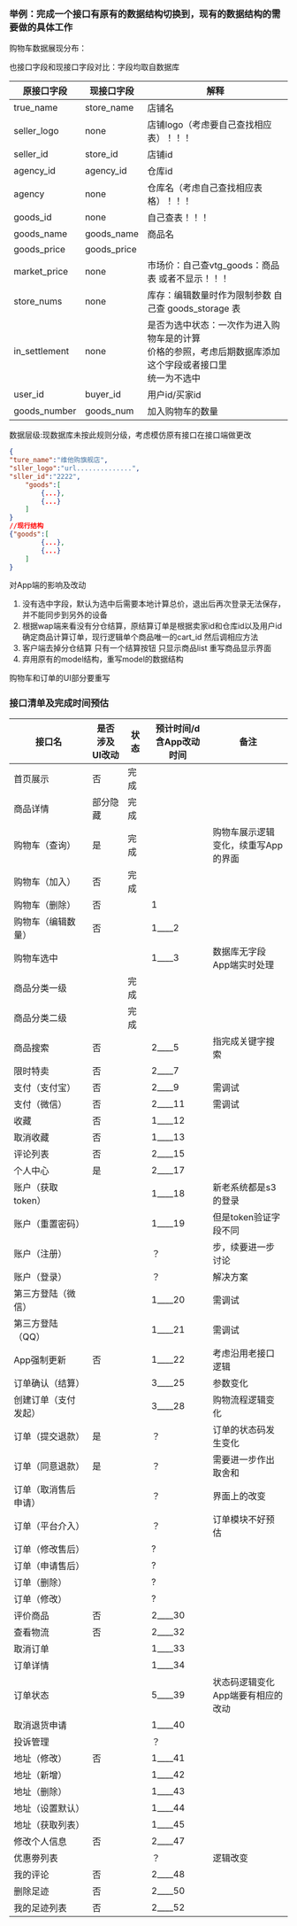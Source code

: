 ### 举例：完成一个接口有原有的数据结构切换到，现有的数据结构的需要做的具体工作

购物车数据展现分布：

也接口字段和现接口字段对比：字段均取自数据库

| 原接口字段    | 现接口字段  | 解释                                                         |
| ------------- | ----------- | ------------------------------------------------------------ |
| true_name     | store_name  | 店铺名                                                       |
| seller_logo   | none        | 店铺logo（考虑要自己查找相应表）！！！                       |
| seller_id     | store_id    | 店铺id                                                       |
| agency_id     | agency_id   | 仓库id                                                       |
| agency        | none        | 仓库名（考虑自己查找相应表格）！！！                         |
| goods_id      | none        | 自己查表！！！                                               |
| goods_name    | goods_name  | 商品名                                                       |
| goods_price   | goods_price |                                                              |
| market_price  | none        | 市场价：自己查vtg_goods：商品表 或者不显示！！！             |
| store_nums    | none        | 库存：编辑数量时作为限制参数 自己查 goods_storage 表         |
| in_settlement | none        | 是否为选中状态：一次作为进入购物车是的计算<br />价格的参照，考虑后期数据库添加这个字段或者接口里<br />统一为不选中 |
| user_id       | buyer_id    | 用户id/买家id                                                |
| goods_number  | goods_num   | 加入购物车的数量                                             |

数据层级:现数据库未按此规则分级，考虑模仿原有接口在接口端做更改

```json
{
"ture_name":"维他购旗舰店",
"sller_logo":"url..............",
"sller_id":"2222",
    "goods":[
        {...},
        {...}
    ]
}
//现行结构
{"goods":[
        {...},
        {...}
    ]
}
```

对App端的影响及改动

1. 没有选中字段，默认为选中后需要本地计算总价，退出后再次登录无法保存，并不能同步到另外的设备
2. 根据wap端来看没有分仓结算，原结算订单是根据卖家id和仓库id以及用户id确定商品计算订单，现行逻辑单个商品唯一的cart_id 然后调相应方法
3. 客户端去掉分仓结算 只有一个结算按钮 只显示商品list 重写商品显示界面
4. 弃用原有的model结构，重写model的数据结构

购物车和订单的UI部分要重写

### 接口清单及完成时间预估

| 接口名               | 是否<br>涉及<br>UI改动 | 状态 | 预计时间/d<br>含App改动时间 | 备注                                        |
| -------------------- | ---------------------- | ---- | --------------------------- | ------------------------------------------- |
| 首页展示             | 否                     | 完成 |                             |                                             |
| 商品详情             | 部分隐藏               | 完成 |                             |                                             |
| 购物车（查询）       | 是                     | 完成 |                             | 购物车展示逻辑<br>变化，续重写App<br>的界面 |
| 购物车（加入）       | 否                     | 完成 |                             |                                             |
| 购物车（删除）       | 否                     |      | 1                           |                                             |
| 购物车（编辑数量）   | 否                     |      | 1____2                      |                                             |
| 购物车选中           |                        |      | 1____3                      | 数据库无字段<br>App端实时处理               |
| 商品分类一级         |                        | 完成 |                             |                                             |
| 商品分类二级         |                        | 完成 |                             |                                             |
| 商品搜索             | 否                     |      | 2____5                      | 指完成关键字搜索                            |
| 限时特卖             | 否                     |      | 2____7                      |                                             |
| 支付（支付宝）       | 否                     |      | 2____9                      | 需调试                                      |
| 支付（微信）         | 否                     |      | 2____11                     | 需调试                                      |
| 收藏                 | 否                     |      | 1____12                     |                                             |
| 取消收藏             | 否                     |      | 1____13                     |                                             |
| 评论列表             | 否                     |      | 2____15                     |                                             |
| 个人中心             | 是                     |      | 2____17                     |                                             |
| 账户（获取token）    |                        |      | 1____18                     | 新老系统都是s3的登录                        |
| 账户（重置密码）     |                        |      | 1____19                     | 但是token验证字段不同                       |
| 账户（注册）         |                        |      | ？                          | 步，续要进一步讨论                          |
| 账户（登录）         |                        |      | ？                          | 解决方案                                    |
| 第三方登陆（微信）   |                        |      | 1____20                     | 需调试                                      |
| 第三方登陆（QQ）     |                        |      | 1____21                     | 需调试                                      |
| App强制更新          | 否                     |      | 1____22                     | 考虑沿用老接口逻辑                          |
| 订单确认（结算）     |                        |      | 3____25                     | 参数变化                                    |
| 创建订单（支付发起） |                        |      | 3____28                     | 购物流程逻辑变化                            |
| 订单（提交退款）     | 是                     |      | ？                          | 订单的状态码发生变化                        |
| 订单（同意退款）     | 是                     |      | ？                          | 需要进一步作出取舍和                        |
| 订单（取消售后申请） |                        |      | ？                          | 界面上的改变                                |
| 订单（平台介入）     |                        |      | ？                          | 订单模块不好预估                            |
| 订单（修改售后）     |                        |      | ?                           |                                             |
| 订单（申请售后）     |                        |      | ?                           |                                             |
| 订单（删除）         |                        |      | ?                           |                                             |
| 订单（修改）         |                        |      | ?                           |                                             |
| 评价商品             | 否                     |      | 2____30                     |                                             |
| 查看物流             | 否                     |      | 2____32                     |                                             |
| 取消订单             |                        |      | 1____33                     |                                             |
| 订单详情             |                        |      | 1____34                     |                                             |
| 订单状态             |                        |      | 5____39                     | 状态码逻辑变化<br>App端要有相应的改动       |
| 取消退货申请         |                        |      | 1____40                     |                                             |
| 投诉管理             |                        |      | ？                          |                                             |
| 地址（修改）         | 否                     |      | 1____41                     |                                             |
| 地址（新增）         |                        |      | 1____42                     |                                             |
| 地址（删除）         |                        |      | 1____43                     |                                             |
| 地址（设置默认）     |                        |      | 1____44                     |                                             |
| 地址（获取列表）     |                        |      | 1____45                     |                                             |
| 修改个人信息         | 否                     |      | 2____47                     |                                             |
| 优惠劵列表           |                        |      | ？                          | 逻辑改变                                    |
| 我的评论             | 否                     |      | 2____48                     |                                             |
| 删除足迹             | 否                     |      | 2____50                     |                                             |
| 我的足迹列表         | 否                     |      | 2____52                     |                                             |



